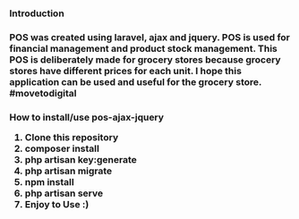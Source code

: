 <h3>Introduction<h3>
<p>POS was created using laravel, ajax and jquery. POS is used for financial management and product stock management. This POS is deliberately made for grocery stores because grocery stores have different prices for each unit. I hope this application can be used and useful for the grocery store. #movetodigital</p>

<h3>How to install/use pos-ajax-jquery</3>
<ol>
    <li>Clone this repository</li>
    <li>composer install</li>
    <li>php artisan key:generate</li>
    <li>php artisan migrate</li>
    <li>npm install</li>
    <li>php artisan serve</li>
    <li>Enjoy to Use :)</li>
</ol>
